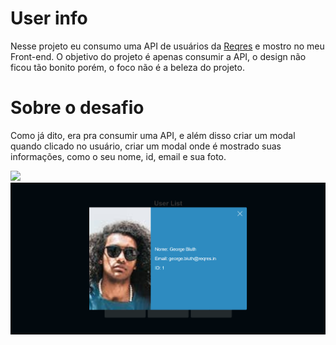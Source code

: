 # User info

Nesse projeto eu consumo uma API de usuários da [Reqres](https://reqres.in/)
e mostro no meu Front-end. O objetivo do projeto é apenas consumir a API, o design não ficou tão bonito porém, o foco não é a beleza do projeto.

# Sobre o desafio

Como já dito, era pra consumir uma API, e além disso criar um modal quando clicado no usuário, criar um modal onde é mostrado suas informações, como o seu nome, id, email e sua foto.

![](/src.userList.png)
![](/src/modal.png)
